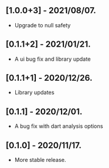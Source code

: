 ## [1.0.0+3] - 2021/08/07.

* Upgrade to null safety

## [0.1.1+2] - 2021/01/21.

* A ui bug fix and library update

## [0.1.1+1] - 2020/12/26.

* Library updates

## [0.1.1] - 2020/12/01.

* A bug fix with dart analysis options

## [0.1.0] - 2020/11/17.

* More stable release.

